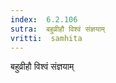 ```yaml
---
index:  6.2.106
sutra:  बहुव्रीहौ विश्वं संज्ञयाम्
vritti:  samhita 
---
```


बहुव्रीहौ विश्वं संज्ञयाम्

